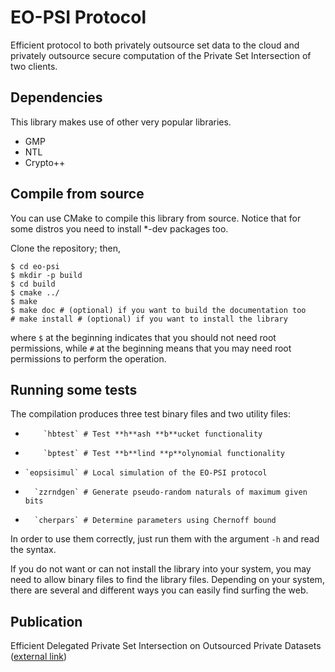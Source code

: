 EO-PSI Protocol
===============

Efficient protocol to both privately outsource set data to the cloud and privately outsource secure computation of the Private Set Intersection of two clients.

Dependencies
------------

This library makes use of other very popular libraries.

*   GMP
*   NTL
*   Crypto++


Compile from source
-------------------

You can use CMake to compile this library from source.
Notice that for some distros you need to install *-dev packages too.

Clone the repository; then,

    $ cd eo-psi
    $ mkdir -p build
    $ cd build
    $ cmake ../
    $ make
    $ make doc # (optional) if you want to build the documentation too
    # make install # (optional) if you want to install the library

where `$` at the beginning indicates that you should not need root permissions, while `#` at the beginning means that you may need root permissions to perform the operation.


Running some tests
------------------

The compilation produces three test binary files and two utility files:

*         `hbtest` # Test **h**ash **b**ucket functionality
*         `bptest` # Test **b**lind **p**olynomial functionality
*     `eopsisimul` # Local simulation of the EO-PSI protocol
*       `zzrndgen` # Generate pseudo-random naturals of maximum given bits
*       `cherpars` # Determine parameters using Chernoff bound

In order to use them correctly, just run them with the argument `-h` and read the syntax.

If you do not want or can not install the library into your system, you may need to allow binary files to find the library files.
Depending on your system, there are several and different ways you can easily find surfing the web.

Publication
-----------
Efficient Delegated Private Set Intersection on Outsourced Private Datasets ([external link](http://ieeexplore.ieee.org/document/7934388/ "IEEE Transactions on Dependable and Secure Computing"))
